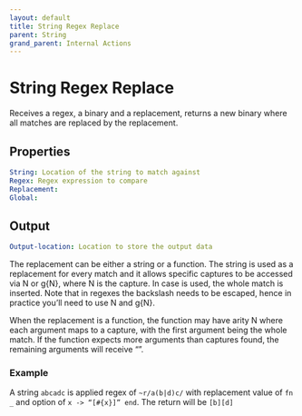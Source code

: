 ```yaml
---
layout: default
title: String Regex Replace
parent: String
grand_parent: Internal Actions
---
```

# String Regex Replace
Receives a regex, a binary and a replacement, returns a new binary where all matches are replaced by the replacement.

## Properties
```yaml
String: Location of the string to match against
Regex: Regex expression to compare
Replacement:
Global:
```

## Output
```yaml
Output-location: Location to store the output data
```

The replacement can be either a string or a function. The string is used as a replacement for every match and it allows specific captures to be accessed via N or g{N}, where N is the capture. In case is used, the whole match is inserted. Note that in regexes the backslash needs to be escaped, hence in practice you’ll need to use N and g{N}.

When the replacement is a function, the function may have arity N where each argument maps to a capture, with the first argument being the whole match. If the function expects more arguments than captures found, the remaining arguments will receive “”.

### Example
A string `abcadc` is applied regex of `~r/a(b|d)c/` with replacement value of `fn _` and option of `x -> “[#{x}]” end`. The return will be `[b][d]`
